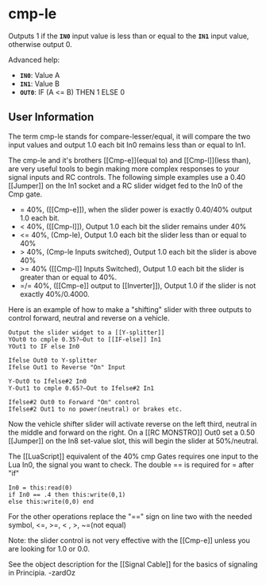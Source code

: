 # cmp-le
Outputs 1 if the **`IN0`** input value is less than or equal to the **`IN1`** input value, otherwise output 0.

Advanced help:
- **`IN0`**: Value A
- **`IN1`**: Value B
- **`OUT0`**: IF (A <= B) THEN 1 ELSE 0

## User Information
The term cmp-le stands for compare-lesser/equal, it will compare the two input values and output 1.0 each bit In0 remains less than or equal to In1.

The cmp-le and it's brothers [[Cmp-e]](equal to) and [[Cmp-l]](less than), are very useful tools to begin making more complex responses to your signal inputs and RC controls. The following simple examples use a 0.40 [[Jumper]] on the In1 socket and a RC slider widget fed to the In0 of the Cmp gate.

* = 40%, ([[Cmp-e]]), when the slider power is exactly 0.40/40% output 1.0 each bit.
* < 40%, ([[Cmp-l]]), Output 1.0 each bit the slider remains under 40%
* <= 40%, (Cmp-le), Output 1.0 each bit the slider less than or equal to 40%
* \> 40%, (Cmp-le Inputs switched), Output 1.0 each bit the slider is above 40%
* \>= 40% ([[Cmp-l]] Inputs Switched), Output 1.0 each bit the slider is greater than or equal to 40%.
* =/= 40%, ([[Cmp-e]] output to [[Inverter]]), Output 1.0 if the slider is not exactly 40%/0.4000.

Here is an example of how to make a "shifting" slider with three outputs to control forward, neutral and reverse on a vehicle.

```
Output the slider widget to a [[Y-splitter]]
YOut0 to cmple 0.35?—Out to [[IF-else]] In1
YOut1 to IF else In0

Ifelse Out0 to Y-splitter
Ifelse Out1 to Reverse "On" Input

Y-Out0 to Ifelse#2 In0
Y-Out1 to cmple 0.65?—Out to Ifelse#2 In1

Ifelse#2 Out0 to Forward "On" control
Ifelse#2 Out1 to no power(neutral) or brakes etc.
```

Now the vehicle shifter slider will activate reverse on the left third, neutral in the middle and forward on the right. On a [[RC MONSTRO]] Out0 set a 0.50 [[Jumper]] on the In8 set-value slot, this will begin the slider at 50%/neutral.

The [[LuaScript]] equivalent of the 40% cmp Gates requires one input to the Lua In0, the signal you want to check. The double == is required for = after "if"

```
In0 = this:read(0)
if In0 == .4 then this:write(0,1)
else this:write(0,0) end
```

For the other operations replace the "==" sign on line two with the needed symbol, <=, >=, < , >, ~=(not equal)

Note: the slider control is not very effective with the [[Cmp-e]] unless you are looking for 1.0 or 0.0.

See the object description for the [[Signal Cable]] for the basics of signaling in Principia. -zardOz